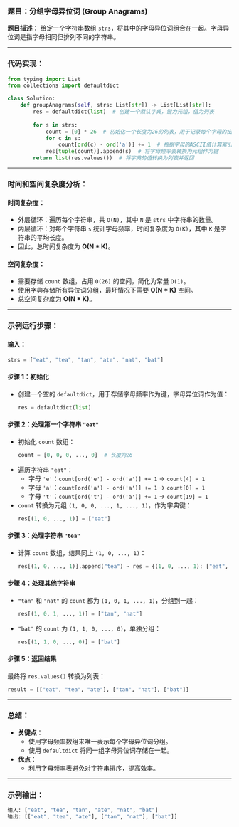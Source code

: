 ### 题目：分组字母异位词 (Group Anagrams)

**题目描述**：
给定一个字符串数组 `strs`，将其中的字母异位词组合在一起。字母异位词是指字母相同但排列不同的字符串。

---

### 代码实现：
```python
from typing import List
from collections import defaultdict

class Solution:
    def groupAnagrams(self, strs: List[str]) -> List[List[str]]:
        res = defaultdict(list)  # 创建一个默认字典，键为元组，值为列表
        
        for s in strs:
            count = [0] * 26  # 初始化一个长度为26的列表，用于记录每个字母的出现次数
            for c in s:
                count[ord(c) - ord('a')] += 1  # 根据字母的ASCII值计算索引并增加计数
            res[tuple(count)].append(s)  # 将字母频率表转换为元组作为键
        return list(res.values())  # 将字典的值转换为列表并返回
```

---

### 时间和空间复杂度分析：

#### **时间复杂度**：
- 外层循环：遍历每个字符串，共 `O(N)`，其中 `N` 是 `strs` 中字符串的数量。
- 内层循环：对每个字符串 `s` 统计字母频率，时间复杂度为 `O(K)`，其中 `K` 是字符串的平均长度。
- 因此，总时间复杂度为 **O(N * K)**。

#### **空间复杂度**：
- 需要存储 `count` 数组，占用 `O(26)` 的空间，简化为常量 `O(1)`。
- 使用字典存储所有异位词分组，最坏情况下需要 **O(N * K)** 空间。
- 总空间复杂度为 **O(N * K)**。

---

### 示例运行步骤：

#### 输入：
```python
strs = ["eat", "tea", "tan", "ate", "nat", "bat"]
```

#### **步骤 1**：初始化
- 创建一个空的 `defaultdict`，用于存储字母频率作为键，字母异位词作为值：
  ```python
  res = defaultdict(list)
  ```

#### **步骤 2**：处理第一个字符串 `"eat"`
- 初始化 `count` 数组：
  ```python
  count = [0, 0, 0, ..., 0]  # 长度为26
  ```
- 遍历字符串 `"eat"`：
  - 字母 `'e'`：`count[ord('e') - ord('a')] += 1` → `count[4] = 1`
  - 字母 `'a'`：`count[ord('a') - ord('a')] += 1` → `count[0] = 1`
  - 字母 `'t'`：`count[ord('t') - ord('a')] += 1` → `count[19] = 1`
- `count` 转换为元组 `(1, 0, 0, ..., 1, ..., 1)`，作为字典键：
  ```python
  res[(1, 0, ..., 1)] = ["eat"]
  ```

#### **步骤 3**：处理字符串 `"tea"`
- 计算 `count` 数组，结果同上 `(1, 0, ..., 1)`：
  ```python
  res[(1, 0, ..., 1)].append("tea") → res = {(1, 0, ..., 1): ["eat", "tea"]}
  ```

#### **步骤 4**：处理其他字符串
- `"tan"` 和 `"nat"` 的 `count` 都为 `(1, 0, 1, ..., 1)`，分组到一起：
  ```python
  res[(1, 0, 1, ..., 1)] = ["tan", "nat"]
  ```
- `"bat"` 的 `count` 为 `(1, 1, 0, ..., 0)`，单独分组：
  ```python
  res[(1, 1, 0, ..., 0)] = ["bat"]
  ```

#### **步骤 5**：返回结果
最终将 `res.values()` 转换为列表：
```python
result = [["eat", "tea", "ate"], ["tan", "nat"], ["bat"]]
```

---

### 总结：
- **关键点**：
  - 使用字母频率数组来唯一表示每个字母异位词分组。
  - 使用 `defaultdict` 将同一组字母异位词存储在一起。
- **优点**：
  - 利用字母频率表避免对字符串排序，提高效率。

---

### 示例输出：
```python
输入: ["eat", "tea", "tan", "ate", "nat", "bat"]
输出: [["eat", "tea", "ate"], ["tan", "nat"], ["bat"]]
```
